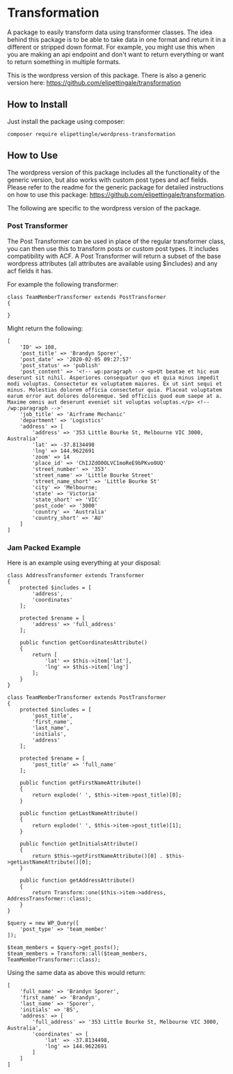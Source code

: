 # Transformation

A package to easily transform data using transformer classes. The idea behind this package is to be able to take data in one format and return it in a different or stripped down format. For example, you might use this when you are making an api endpoint and don't want to return everything or want to return something in multiple formats.

This is the wordpress version of this package. There is also a generic version here: https://github.com/elipettingale/transformation

## How to Install

Just install the package using composer:

    composer require elipettingle/wordpress-transformation
    
## How to Use

The wordpress version of this package includes all the functionality of the generic version, but also works with custom post types and acf fields. Please refer to the readme for the generic package for detailed instructions on how to use this package: https://github.com/elipettingale/transformation.

The following are specific to the wordpress version of the package.

### Post Transformer
 
The Post Transformer can be used in place of the regular transformer class, you can then use this to transform posts or custom post types. It includes compatibility with ACF. A Post Transformer will return a subset of the base wordpress attributes (all attributes are available using $includes) and any acf fields it has.

For example the following transformer:

    class TeamMemberTransformer extends PostTransformer
    {
    
    }
    
Might return the following:

    [
        'ID' => 108,
        'post_title' => 'Brandyn Sporer',
        'post_date' => '2020-02-05 09:27:57'
        'post_status' => 'publish'
        'post_content' => '<!-- wp:paragraph --> <p>Ut beatae et hic eum deserunt sit nihil. Asperiores consequatur quo et quia minus impedit modi voluptas. Consectetur ex voluptatem maiores. Ex ut sint sequi et minus. Molestias dolorem officia consectetur quia. Placeat voluptatem earum error aut dolores doloremque. Sed officiis quod eum saepe at a. Maxime omnis aut deserunt eveniet sit voluptas voluptas.</p> <!-- /wp:paragraph -->'
        'job_title' => 'Airframe Mechanic'
        'department' => 'Logistics'
        'address' => [
            'address' => '353 Little Bourke St, Melbourne VIC 3000, Australia'
            'lat' => -37.8134498
            'lng' => 144.9622691
            'zoom' => 14
            'place_id' => 'ChIJZdO0OLVC1moReE9bPKvo0UQ'
            'street_number' => '353'
            'street_name' => 'Little Bourke Street'
            'street_name_short' => 'Little Bourke St'
            'city' => 'Melbourne;
            'state' => 'Victoria'
            'state_short' => 'VIC'
            'post_code' => '3000'
            'country' => 'Australia'
            'country_short' => 'AU'
        ]
    ]
    
### Jam Packed Example

Here is an example using everything at your disposal:

    class AddressTransformer extends Transformer
    {
        protected $includes = [
            'address',
            'coordinates'
        ];
    
        protected $rename = [
            'address' => 'full_address'
        ];
    
        public function getCoordinatesAttribute()
        {
            return [
                'lat' => $this->item['lat'],
                'lng' => $this->item['lng']
            ];
        }
    }
    
    class TeamMemberTransformer extends PostTransformer
    {
        protected $includes = [
            'post_title',
            'first_name',
            'last_name',
            'initials',
            'address'
        ];
    
        protected $rename = [
            'post_title' => 'full_name'
        ];
    
        public function getFirstNameAttribute()
        {
            return explode(' ', $this->item->post_title)[0];
        }
    
        public function getLastNameAttribute()
        {
            return explode(' ', $this->item->post_title)[1];
        }
    
        public function getInitialsAttribute()
        {
            return $this->getFirstNameAttribute()[0] . $this->getLastNameAttribute()[0];
        }
    
        public function getAddressAttribute()
        {
            return Transform::one($this->item->address, AddressTransformer::class);
        }
    }
    
    $query = new WP_Query([
        'post_type' => 'team_member'
    ]);
    
    $team_members = $query->get_posts();
    $team_members = Transform::all($team_members, TeamMemberTransformer::class);

Using the same data as above this would return:

    [
        'full_name' => 'Brandyn Sporer',
        'first_name' => 'Brandyn',
        'last_name' => 'Sporer',
        'initials' => 'BS',
        'address' => [
            'full_address' => '353 Little Bourke St, Melbourne VIC 3000, Australia',
            'coordinates' => [
                'lat' => -37.8134498,
                'lng' => 144.9622691
            ]
        ]
    ]
